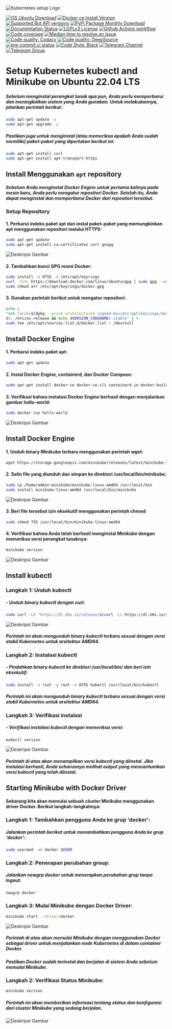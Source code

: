![Kubernetes setup Logo](images/logo.png) 

[![OS Ubuntu Download](https://img.shields.io/pypi/pyversions/python-telegram-bot.svg)](https://releases.ubuntu.com/jammy/)
[![Docker ce Install Version](https://img.shields.io/badge/docker.ce-ubuntu-red?style=flat)](https://docs.docker.com/engine/install/ubuntu/)
[![Supported Bot API versions](https://img.shields.io/badge/Bot%20API-6.9-blue?logo=telegram)](https://core.telegram.org/bots/api-changelog)
[![PyPi Package Monthly Download](https://img.shields.io/pypi/dm/python-telegram-bot)](https://pypistats.org/packages/python-telegram-bot)
[![Documentation Status](https://readthedocs.org/projects/python-telegram-bot/badge/?version=stable)](https://docs.python-telegram-bot.org/en/stable/)
[![LGPLv3 License](https://img.shields.io/pypi/l/python-telegram-bot.svg)](https://www.gnu.org/licenses/lgpl-3.0.html)
[![Github Actions workflow](https://github.com/python-telegram-bot/python-telegram-bot/workflows/Unit%20Tests/badge.svg)](https://github.com/python-telegram-bot/python-telegram-bot/)
[![Code coverage](https://codecov.io/gh/python-telegram-bot/python-telegram-bot/branch/master/graph/badge.svg)](https://app.codecov.io/gh/python-telegram-bot/python-telegram-bot)
[![Median time to resolve an issue](https://isitmaintained.com/badge/resolution/python-telegram-bot/python-telegram-bot.svg)](https://isitmaintained.com/project/python-telegram-bot/python-telegram-bot)
[![Code quality: Codacy](https://api.codacy.com/project/badge/Grade/99d901eaa09b44b4819aec05c330c968)](https://app.codacy.com/gh/python-telegram-bot/python-telegram-bot/dashboard)
[![Code quality: DeepSource](https://app.deepsource.com/gh/python-telegram-bot/python-telegram-bot.svg/?label=active+issues)](https://app.deepsource.com/gh/python-telegram-bot/python-telegram-bot/?ref=repository-badge)
[![pre-commit.ci status](https://results.pre-commit.ci/badge/github/python-telegram-bot/python-telegram-bot/master.svg)](https://results.pre-commit.ci/latest/github/python-telegram-bot/python-telegram-bot/master)
[![Code Style: Black](https://img.shields.io/badge/code%20style-black-000000.svg)](https://github.com/psf/black)
[![Telegram Channel](https://img.shields.io/badge/Telegram-Channel-blue.svg?logo=telegram)](https://t.me/pythontelegrambotchannel)
[![Telegram Group](https://img.shields.io/badge/Telegram-Group-blue.svg?logo=telegram)](https://telegram.me/pythontelegrambotgroup)

 
# Setup Kubernetes kubectl and Minikube on Ubuntu 22.04 LTS

##### Sebelum menginstal perangkat lunak apa pun, Anda perlu memperbarui dan meningkatkan sistem yang Anda gunakan. Untuk melakukannya, jalankan perintah berikut:

```sh
sudo apt-get update -y
sudo apt-get upgrade -y
```

##### Pastikan juga untuk menginstal (atau memeriksa apakah Anda sudah memiliki) paket-paket yang diperlukan berikut ini:

```sh
sudo apt-get install curl
sudo apt-get install apt-transport-https
```

## Install Menggunakan `apt` repository

##### Sebelum Anda menginstal Docker Engine untuk pertama kalinya pada mesin baru, Anda perlu mengatur repositori Docker. Setelah itu, Anda dapat menginstal dan memperbarui Docker dari repositori tersebut.

### Setup Repository 

#### 1. Perbarui indeks paket apt dan instal paket-paket yang memungkinkan apt menggunakan repositori melalui HTTPS:

```sh
sudo apt-get update
sudo apt-get install ca-certificates curl gnupg
```
![Deskripsi Gambar](images/ss_ca-cert.png)

#### 2. Tambahkan kunci GPG resmi Docker:

```sh
sudo install -m 0755 -d /etc/apt/keyrings
curl -fsSL https://download.docker.com/linux/ubuntu/gpg | sudo gpg --dearmor -o /etc/apt/keyrings/docker.gpg
sudo chmod a+r /etc/apt/keyrings/docker.gpg
```

#### 3. Gunakan perintah berikut untuk mengatur repositori:

```sh
echo \
"deb [arch=$(dpkg --print-architecture) signed-by=/etc/apt/keyrings/docker.gpg] https://download.docker.com/linux/ubuntu \
$(. /etc/os-release && echo $VERSION_CODENAME) stable" | \
sudo tee /etc/apt/sources.list.d/docker.list > /dev/null
```

## Install Docker Engine

#### 1. Perbarui indeks paket apt:

```sh
sudo apt-get update
```

#### 2. Instal Docker Engine, containerd, dan Docker Compose:

```sh
sudo apt-get install docker-ce docker-ce-cli containerd.io docker-buildx-plugin docker-compose-plugin
```

#### 3. Verifikasi bahwa instalasi Docker Engine berhasil dengan menjalankan gambar hello-world:

```sh
sudo docker run hello-world
```

![Deskripsi Gambar](images/h-world.png)

## Install Docker Engine

#### 1. Unduh binary Minikube terbaru menggunakan perintah wget:

```sh
wget https://storage.googleapis.com/minikube/releases/latest/minikube-linux-amd64 -P ~/
```

#### 2. Salin file yang diunduh dan simpan ke direktori /usr/local/bin/minikube:

```sh
sudo cp /home/admin-minikube/minikube-linux-amd64 /usr/local/bin
sudo install minikube-linux-amd64 /usr/local/bin/minikube
```

![Deskripsi Gambar](images/m-version.png)

#### 3. Beri file tersebut izin eksekutif menggunakan perintah chmod:

```sh
sudo chmod 755 /usr/local/bin/minikube-linux-amd64
```

#### 4. Verifikasi bahwa Anda telah berhasil menginstal Minikube dengan memeriksa versi perangkat lunaknya:

```sh
minikube version
``` 

![Deskripsi Gambar](images/m-version.png)

## Install kubectl

### Langkah 1: Unduh kubectl

##### - Unduh binary kubectl dengan curl:

```sh
sudo curl -LO "https://dl.k8s.io/release/$(curl -Ls https://dl.k8s.io/release/stable.txt)/bin/linux/amd64/kubectl"
```

![Deskripsi Gambar](images/kube.png)

##### Perintah ini akan mengunduh binary kubectl terbaru sesuai dengan versi stabil Kubernetes untuk arsitektur AMD64.

### Langkah 2: Instalasi kubectl

##### - Pindahkan binary kubectl ke direktori /usr/local/bin/ dan beri izin eksekutif:

```sh
sudo install -o root -g root -m 0755 kubectl /usr/local/bin/kubectl
```

##### Perintah ini akan mengunduh binary kubectl terbaru sesuai dengan versi stabil Kubernetes untuk arsitektur AMD64.

### Langkah 3: Verifikasi instalasi

##### - Verifikasi instalasi kubectl dengan memeriksa versi:

```sh
kubectl version
```

![Deskripsi Gambar](images/k-version.png)

##### Perintah di atas akan menampilkan versi kubectl yang diinstal. Jika instalasi berhasil, Anda seharusnya melihat output yang mencantumkan versi kubectl yang telah diinstal.

## Starting Minikube with Docker Driver

#### Sekarang kita akan memulai sebuah cluster Minikube menggunakan driver Docker. Berikut langkah-langkahnya:

### Langkah 1: Tambahkan pengguna Anda ke grup 'docker':

##### Jalankan perintah berikut untuk menambahkan pengguna Anda ke grup 'docker':

```sh
sudo usermod -aG docker $USER 
```

### Langkah 2: Penerapan perubahan group:

##### Jalankan newgrp docker untuk menerapkan perubahan grup tanpa logout:

```sh
newgrp docker 
```

### Langkah 3: Mulai Minikube dengan Docker Driver:

```sh
minikube start --driver=docker
```
![Deskripsi Gambar](images/mkube-start.png) 

##### Perintah di atas akan memulai Minikube dengan menggunakan Docker sebagai driver untuk menjalankan node Kubernetes di dalam container Docker.
##### Pastikan Docker sudah terinstal dan berjalan di sistem Anda sebelum memulai Minikube.

### Langkah 2: Verifikasi Status Minikube:

```sh
minikube verison
```

##### Perintah ini akan memberikan informasi tentang status dan konfigurasi dari cluster Minikube yang sedang berjalan.

![Deskripsi Gambar](images/mkube-version.png) 